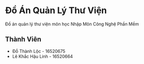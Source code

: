 # Đồ Án Quản Lý Thư Viện
Đồ án quản lý thư viện môn học Nhập Môn Công Nghệ Phần Mềm

## Thành Viên 
* Đỗ Thành Lộc - 16520675
* Lê Khắc Hậu Linh - 16520664
